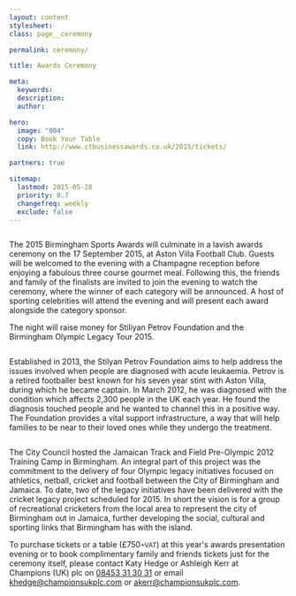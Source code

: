 ```yaml
---
layout: content
stylesheet:
class: page__ceremony

permalink: ceremony/

title: Awards Ceremony

meta:
  keywords:
  description:
  author:

hero:
  image: "004"
  copy: Book Your Table
  link: http://www.ctbusinessawards.co.uk/2015/tickets/

partners: true

sitemap:
  lastmod: 2015-05-28
  priority: 0.7
  changefreq: weekly
  exclude: false
---
```


<img class="alignright sizemedium" src="{{ site.media }}/sponsors/logo_aston-villa.svg" alt="">

The 2015&nbsp;Birmingham&nbsp;Sports&nbsp;Awards will culminate in a lavish awards ceremony on the 17&nbsp;September&nbsp;2015, at Aston&nbsp;Villa Football&nbsp;Club. Guests will be welcomed to the evening with a Champagne reception before enjoying a fabulous three course gourmet meal. Following this, the friends and family of the finalists are invited to join the evening to watch the ceremony, where the winner of each category will be announced. A host of sporting celebrities will attend the evening and will present each award alongside the category sponsor.

The night will raise money for Stiliyan&nbsp;Petrov&nbsp;Foundation and the Birmingham&nbsp;Olympic&nbsp;Legacy&nbsp;Tour&nbsp;2015.

<img class="alignright sizemedium" src="{{ site.media }}/sponsors/logo_stiliyan-petrov-foundation.png" alt="">

Established in 2013, the Stilyan&nbsp;Petrov&nbsp;Foundation aims to help address the issues involved when people are diagnosed with acute leukaemia. Petrov is a retired footballer best known for his seven year stint with Aston&nbsp;Villa, during which he became captain. In March 2012, he was diagnosed with the condition which affects 2,300 people in the UK each year. He found the diagnosis touched people and he wanted to channel this in a positive way. The Foundation provides a vital support infrastructure, a way that will help families to be near to their loved ones while they undergo the treatment.

<img class="alignright sizemedium" src="{{ site.media }}/sponsors/logo_birmingham-olympic-legacy.png" alt="">

The City Council hosted the Jamaican Track and Field Pre-Olympic 2012 Training Camp in Birmingham. An integral part of this project was the commitment to the delivery of four Olympic legacy initiatives focused on athletics, netball, cricket and football between the City of Birmingham and Jamaica. To date, two of the legacy initiatives have been delivered with the cricket legacy project scheduled for 2015. In short the vision is for a group of recreational cricketers from the local area to represent the city of Birmingham out in Jamaica, further developing the social, cultural and sporting links that Birmingham has with the island.

To purchase tickets or a table (£750<small>+VAT</small>) at this year's awards presentation evening or to book complimentary family and friends tickets just for the ceremony itself, please contact Katy&nbsp;Hedge or Ashleigh&nbsp;Kerr at Champions&nbsp;(UK)&nbsp;plc on <a class="outbound tel" href="tel:08453313031">08453&nbsp;31&nbsp;30&nbsp;31</a> or email <a class="outbound email" href="mailto:khedge@championsukplc.com">khedge@championsukplc.com</a> or&nbsp;<a class="outbound email" href="mailto:akerr@championsukplc.com">akerr@championsukplc.com</a>.
